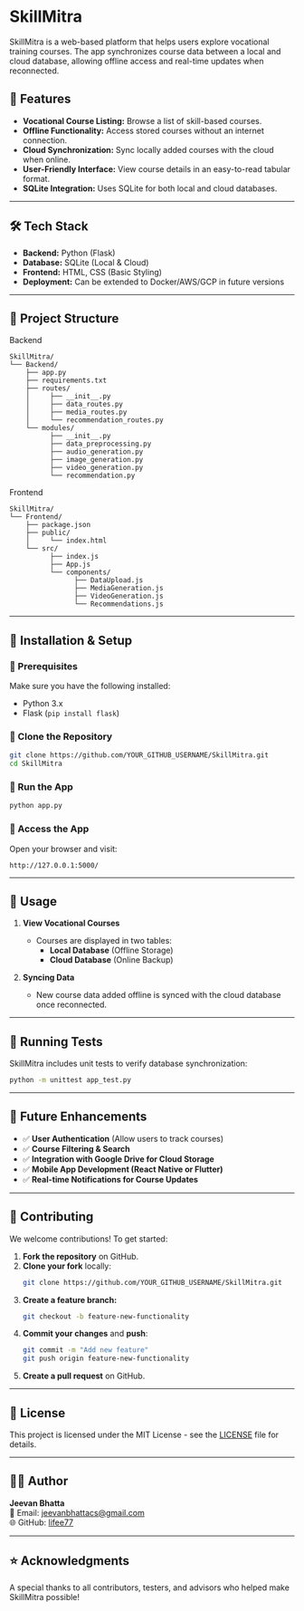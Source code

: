 # SkillMitra

SkillMitra is a web-based platform that helps users explore vocational training courses. The app synchronizes course data between a local and cloud database, allowing offline access and real-time updates when reconnected.

## 🚀 Features

- **Vocational Course Listing:** Browse a list of skill-based courses.
- **Offline Functionality:** Access stored courses without an internet connection.
- **Cloud Synchronization:** Sync locally added courses with the cloud when online.
- **User-Friendly Interface:** View course details in an easy-to-read tabular format.
- **SQLite Integration:** Uses SQLite for both local and cloud databases.

---

## 🛠️ Tech Stack

- **Backend:** Python (Flask)
- **Database:** SQLite (Local & Cloud)
- **Frontend:** HTML, CSS (Basic Styling)
- **Deployment:** Can be extended to Docker/AWS/GCP in future versions

---

## 📂 Project Structure

Backend
```
SkillMitra/
└── Backend/
    ├── app.py
    ├── requirements.txt
    ├── routes/
    │     ├── __init__.py
    │     ├── data_routes.py
    │     ├── media_routes.py
    │     └── recommendation_routes.py
    └── modules/
          ├── __init__.py
          ├── data_preprocessing.py
          ├── audio_generation.py
          ├── image_generation.py
          ├── video_generation.py
          └── recommendation.py

```
Frontend
```
SkillMitra/
└── Frontend/
    ├── package.json
    ├── public/
    │     └── index.html
    └── src/
          ├── index.js
          ├── App.js
          └── components/
                ├── DataUpload.js
                ├── MediaGeneration.js
                ├── VideoGeneration.js
                └── Recommendations.js

```

---

## 💾 Installation & Setup

### 🔹 Prerequisites
Make sure you have the following installed:
- Python 3.x
- Flask (`pip install flask`)

### 🔹 Clone the Repository

```sh
git clone https://github.com/YOUR_GITHUB_USERNAME/SkillMitra.git
cd SkillMitra
```

### 🔹 Run the App

```sh
python app.py
```

### 🔹 Access the App
Open your browser and visit:
```
http://127.0.0.1:5000/
```

---

## 🎯 Usage

1. **View Vocational Courses**  
   - Courses are displayed in two tables:  
     - **Local Database** (Offline Storage)  
     - **Cloud Database** (Online Backup)  

2. **Syncing Data**
   - New course data added offline is synced with the cloud database once reconnected.

---

## 🧪 Running Tests

SkillMitra includes unit tests to verify database synchronization:

```sh
python -m unittest app_test.py
```

---

## 🚀 Future Enhancements

- ✅ **User Authentication** (Allow users to track courses)
- ✅ **Course Filtering & Search**
- ✅ **Integration with Google Drive for Cloud Storage**
- ✅ **Mobile App Development (React Native or Flutter)**
- ✅ **Real-time Notifications for Course Updates**

---

## 🤝 Contributing

We welcome contributions! To get started:

1. **Fork the repository** on GitHub.
2. **Clone your fork** locally:
   ```sh
   git clone https://github.com/YOUR_GITHUB_USERNAME/SkillMitra.git
   ```
3. **Create a feature branch:**
   ```sh
   git checkout -b feature-new-functionality
   ```
4. **Commit your changes** and **push**:
   ```sh
   git commit -m "Add new feature"
   git push origin feature-new-functionality
   ```
5. **Create a pull request** on GitHub.

---

## 📜 License

This project is licensed under the MIT License - see the [LICENSE](LICENSE) file for details.

---

## 👨‍💻 Author

**Jeevan Bhatta**  
📧 Email: jeevanbhattacs@gmail.com  
🌐 GitHub: [lifee77](https://github.com/lifee77)  

---

## ⭐ Acknowledgments

A special thanks to all contributors, testers, and advisors who helped make SkillMitra possible!
